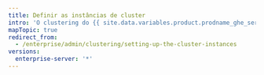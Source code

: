 ```yaml
---
title: Definir as instâncias de cluster
intro: 'O clustering do {{ site.data.variables.product.prodname_ghe_server }} requer que várias instâncias sejam definidas e configuradas para executar os serviços do {{ site.data.variables.product.prodname_ghe_server }}.'
mapTopic: true
redirect_from:
  - /enterprise/admin/clustering/setting-up-the-cluster-instances
versions:
  enterprise-server: '*'
---
```


